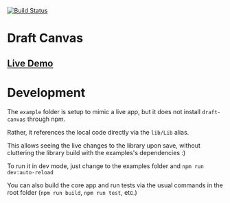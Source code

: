 [![Build Status](https://travis-ci.org/jewish-interactive/draft-canvas.svg?branch=master)](https://travis-ci.org/jewish-interactive/draft-canvas)

# Draft Canvas

## [Live Demo](https://jewish-interactive.github.io/draft-canvas)

# Development

The `example` folder is setup to mimic a live app, but it does not install `draft-canvas` through npm.

Rather, it references the local code directly via the `lib/Lib` alias.

This allows seeing the live changes to the library upon save, without cluttering the library build with the examples's dependencies :)

To run it in dev mode, just change to the examples folder and `npm run dev:auto-reload`

You can also build the core app and run tests via the usual commands in the root folder (`npm run build`, `npm run test`, etc.)